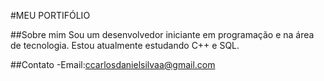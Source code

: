 #MEU PORTIFÓLIO

##Sobre mim
Sou um desenvolvedor iniciante em programação e na área de tecnologia. Estou atualmente estudando C++ e SQL.

##Contato
-Email:ccarlosdanielsilvaa@gmail.com
